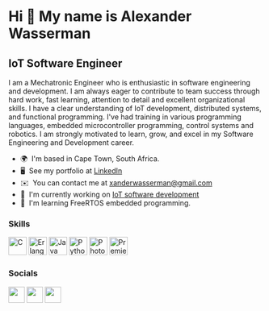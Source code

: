 Hi 👋 My name is Alexander Wasserman
====================================

IoT Software Engineer
---------------------

I am a Mechatronic Engineer who is enthusiastic in software engineering and development. I am always eager to contribute to team success through hard work, fast learning, attention to detail and excellent organizational skills. I have a clear understanding of IoT development, distributed systems, and functional programming. I've had training in various programming languages, embedded microcontroller programming, control systems and robotics. I am strongly motivated to learn, grow, and excel in my Software Engineering and Development career.

* 🌍  I'm based in Cape Town, South Africa.
* 🖥️  See my portfolio at [LinkedIn](https://www.linkedin.com/in/alexander-wasserman-758405a2/)
* ✉️  You can contact me at [xanderwasserman@gmail.com](mailto:xanderwasserman@gmail.com)
* 🚀  I'm currently working on [IoT software development](http://fastcomm.com)
* 🧠  I'm learning FreeRTOS embedded programming.

### Skills

<p align="left">
<a href="https://docs.microsoft.com/en-us/cpp/?view=msvc-170" target="_blank" rel="noreferrer"><img src="https://raw.githubusercontent.com/danielcranney/readme-generator/main/public/icons/skills/c-colored.svg" width="36" height="36" alt="C" /></a>
<a href="https://www.erlang.org/doc/index.html" target="_blank" rel="noreferrer"><img src="https://www.erlang.org/doc/erlang-logo.png" width="36" height="36" alt="Erlang" /></a>
<a href="https://www.oracle.com/java/" target="_blank" rel="noreferrer"><img src="https://raw.githubusercontent.com/danielcranney/readme-generator/main/public/icons/skills/java-colored.svg" width="36" height="36" alt="Java" /></a>
<a href="https://www.python.org/" target="_blank" rel="noreferrer"><img src="https://raw.githubusercontent.com/danielcranney/readme-generator/main/public/icons/skills/python-colored.svg" width="36" height="36" alt="Python" /></a>
<a href="https://www.adobe.com/uk/products/photoshop.html" target="_blank" rel="noreferrer"><img src="https://raw.githubusercontent.com/danielcranney/readme-generator/main/public/icons/skills/photoshop-colored.svg" width="36" height="36" alt="Photoshop" /></a>
<a href="https://www.adobe.com/uk/products/premiere.html" target="_blank" rel="noreferrer"><img src="https://raw.githubusercontent.com/danielcranney/readme-generator/main/public/icons/skills/premierepro-colored.svg" width="36" height="36" alt="Premiere Pro" /></a>
</p>


### Socials

<p align="left"> <a href="https://www.github.com/xanderwasserman" target="_blank" rel="noreferrer"><img src="https://raw.githubusercontent.com/danielcranney/readme-generator/main/public/icons/socials/github.svg" width="32" height="32" /></a> <a href="http://www.instagram.com/alexanderwasserman" target="_blank" rel="noreferrer"><img src="https://raw.githubusercontent.com/danielcranney/readme-generator/main/public/icons/socials/instagram.svg" width="32" height="32" /></a> <a href="https://www.youtube.com/c/AlexanderWassermanYouTube" target="_blank" rel="noreferrer"><img src="https://raw.githubusercontent.com/danielcranney/readme-generator/main/public/icons/socials/youtube.svg" width="32" height="32" /></a></p>

